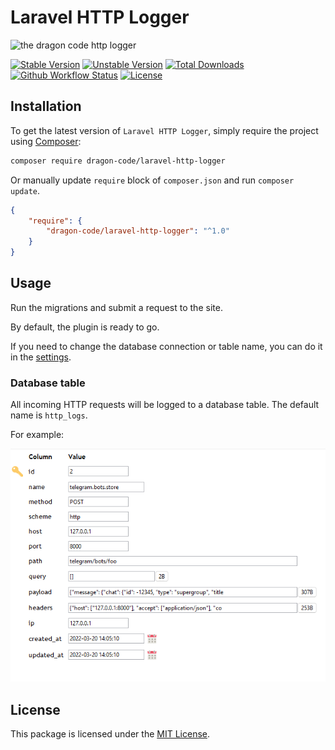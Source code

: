 # Laravel HTTP Logger

![the dragon code http logger](https://preview.dragon-code.pro/the-dragon-code/http-logger.svg?brand=laravel)

[![Stable Version][badge_stable]][link_packagist]
[![Unstable Version][badge_unstable]][link_packagist]
[![Total Downloads][badge_downloads]][link_packagist]
[![Github Workflow Status][badge_build]][link_build]
[![License][badge_license]][link_license]


## Installation

To get the latest version of `Laravel HTTP Logger`, simply require the project using [Composer](https://getcomposer.org):

```bash
composer require dragon-code/laravel-http-logger
```

Or manually update `require` block of `composer.json` and run `composer update`.

```json
{
    "require": {
        "dragon-code/laravel-http-logger": "^1.0"
    }
}
```

## Usage

Run the migrations and submit a request to the site.

By default, the plugin is ready to go.

If you need to change the database connection or table name, you can do it in the [settings](config/http-logger.php).

### Database table

All incoming HTTP requests will be logged to a database table. The default name is `http_logs`.

For example:

![database table](.github/images/database.png)

## License

This package is licensed under the [MIT License](LICENSE).


[badge_build]:          https://img.shields.io/github/workflow/status/TheDragonCode/laravel-http-logger/Laravel%209?style=flat-square

[badge_downloads]:      https://img.shields.io/packagist/dt/dragon-code/laravel-http-logger.svg?style=flat-square

[badge_license]:        https://img.shields.io/packagist/l/dragon-code/laravel-http-logger.svg?style=flat-square

[badge_stable]:         https://img.shields.io/github/v/release/TheDragonCode/laravel-http-logger?label=stable&style=flat-square

[badge_unstable]:       https://img.shields.io/badge/unstable-dev--main-orange?style=flat-square

[link_build]:           https://github.com/TheDragonCode/laravel-http-logger/actions

[link_license]:         LICENSE

[link_packagist]:       https://packagist.org/packages/dragon-code/laravel-http-logger
